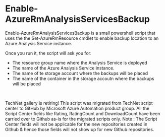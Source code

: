 ﻿Enable-AzureRmAnalysisServicesBackup
====================================

            

Enable-AzureRmAnalysisServicesBackup is a small powershell script that uses the the Set-AzureRmResource cmdlet to enable backup location to an Azure Analysis Service instance.


Once you run it, the script will ask you for:


  *  The resource group name where the Analysis Service is deployed 
  *  The name of the Azure Analysis Service instance. 
  *  The name of te storage account where the backups will be placed 
  *  The name of the container in the storage accoutn where the backups will be placed




 




        
    
TechNet gallery is retiring! This script was migrated from TechNet script center to GitHub by Microsoft Azure Automation product group. All the Script Center fields like Rating, RatingCount and DownloadCount have been carried over to Github as-is for the migrated scripts only. Note : The Script Center fields will not be applicable for the new repositories created in Github & hence those fields will not show up for new Github repositories.
